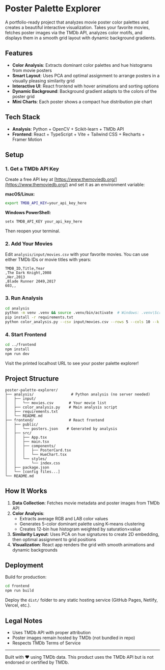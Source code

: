 # Poster Palette Explorer

A portfolio-ready project that analyzes movie poster color palettes and creates a beautiful interactive visualization. Takes your favorite movies, fetches poster images via the TMDb API, analyzes color motifs, and displays them in a smooth grid layout with dynamic background gradients.

## Features

- **Color Analysis**: Extracts dominant color palettes and hue histograms from movie posters
- **Smart Layout**: Uses PCA and optimal assignment to arrange posters in a visually pleasing similarity grid
- **Interactive UI**: React frontend with hover animations and sorting options
- **Dynamic Background**: Background gradient adapts to the colors of the poster grid
- **Mini Charts**: Each poster shows a compact hue distribution pie chart

## Tech Stack

- **Analysis**: Python + OpenCV + Scikit-learn + TMDb API
- **Frontend**: React + TypeScript + Vite + Tailwind CSS + Recharts + Framer Motion

## Setup

### 1. Get a TMDb API Key

Create a free API key at [https://www.themoviedb.org/](https://www.themoviedb.org/) and set it as an environment variable:

**macOS/Linux:**
```bash
export TMDB_API_KEY=your_api_key_here
```

**Windows PowerShell:**
```powershell
setx TMDB_API_KEY your_api_key_here
```
Then reopen your terminal.

### 2. Add Your Movies

Edit `analysis/input/movies.csv` with your favorite movies. You can use either TMDb IDs or movie titles with years:

```csv
TMDB_ID,Title,Year
,The Dark Knight,2008
,Her,2013
,Blade Runner 2049,2017
603,,
```

### 3. Run Analysis

```bash
cd analysis
python -m venv .venv && source .venv/bin/activate  # Windows: .venv\Scripts\activate
pip install -r requirements.txt
python color_analysis.py --csv input/movies.csv --rows 5 --cols 10 --k 5 --out ../frontend/public/posters.json
```

### 4. Start Frontend

```bash
cd ../frontend
npm install
npm run dev
```

Visit the printed localhost URL to see your poster palette explorer!

## Project Structure

```
poster-palette-explorer/
├── analysis/                 # Python analysis (no server needed)
│   ├── input/
│   │   └── movies.csv       # Your movie list
│   ├── color_analysis.py    # Main analysis script
│   ├── requirements.txt
│   └── README.md
├── frontend/                # React frontend
│   ├── public/
│   │   └── posters.json    # Generated by analysis
│   ├── src/
│   │   ├── App.tsx
│   │   ├── main.tsx
│   │   ├── components/
│   │   │   ├── PosterCard.tsx
│   │   │   └── HueChart.tsx
│   │   └── styles/
│   │       └── index.css
│   ├── package.json
│   └── [config files...]
└── README.md
```

## How It Works

1. **Data Collection**: Fetches movie metadata and poster images from TMDb API
2. **Color Analysis**: 
   - Extracts average RGB and LAB color values
   - Generates 5-color dominant palette using K-means clustering
   - Creates 12-bin hue histogram weighted by saturation×value
3. **Similarity Layout**: Uses PCA on hue signatures to create 2D embedding, then optimal assignment to grid positions
4. **Visualization**: React app renders the grid with smooth animations and dynamic backgrounds

## Deployment

Build for production:

```bash
cd frontend
npm run build
```

Deploy the `dist/` folder to any static hosting service (GitHub Pages, Netlify, Vercel, etc.).

## Legal Notes

- Uses TMDb API with proper attribution
- Poster images remain hosted by TMDb (not bundled in repo)
- Respects TMDb Terms of Service

---

Built with ❤️ using TMDb data. This product uses the TMDb API but is not endorsed or certified by TMDb.

